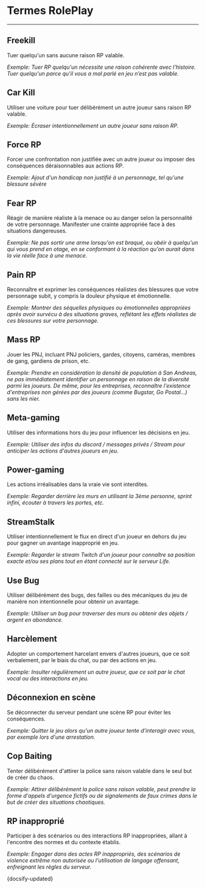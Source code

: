 # Termes RolePlay

---

## Freekill

Tuer quelqu'un sans aucune raison RP valable.

*Exemple: Tuer RP quelqu'un nécessite une raison cohérente avec l'histoire. Tuer quelqu'un parce qu'il vous a mal parlé en jeu n’est pas valable.*

## Car Kill

Utiliser une voiture pour tuer délibérément un autre joueur sans raison RP valable.

*Exemple: Écraser intentionnellement un autre joueur sans raison RP.*

## Force RP

Forcer une confrontation non justifiée avec un autre joueur ou imposer des conséquences déraisonnables aux actions RP.

*Exemple: Ajout d'un handicap non justifié à un personnage, tel qu'une blessure sévère*

## Fear RP

Réagir de manière réaliste à la menace ou au danger selon la personnalité de votre personnage. Manifester une crainte appropriée face à des situations dangereuses.

*Exemple: Ne pas sortir une arme lorsqu'on est braqué, ou obéir à quelqu'un qui vous prend en otage, en se conformant à la réaction qu'on aurait dans la vie réelle face à une menace.*

## Pain RP

Reconnaître et exprimer les conséquences réalistes des blessures que votre personnage subit, y compris la douleur physique et émotionnelle.

*Exemple: Montrer des séquelles physiques ou émotionnelles appropriées après avoir survécu à des situations graves, reflétant les effets réalistes de ces blessures sur votre personnage.*

## Mass RP

 Jouer les PNJ, incluant PNJ policiers, gardes, citoyens, caméras, membres de gang, gardiens de prison, etc.

*Exemple: Prendre en considération la densité de population à San Andreas, ne pas immédiatement identifier un personnage en raison de la diversité parmi les joueurs. De même, pour les entreprises, reconnaître l'existence d'entreprises non gérées par des joueurs (comme Bugstar, Go Postal...) sans les nier.*

## Meta-gaming

Utiliser des informations hors du jeu pour influencer les décisions en jeu.

*Exemple: Utiliser des infos du discord / messages privés / Stream pour anticiper les actions d'autres joueurs en jeu.*

## Power-gaming

Les actions irréalisables dans la vraie vie sont interdites.

*Exemple: Regarder derrière les murs en utilisant la 3ème personne, sprint infini, écouter à travers les portes, etc.*

## StreamStalk

Utiliser intentionnellement le flux en direct d'un joueur en dehors du jeu pour gagner un avantage inapproprié en jeu.

*Exemple: Regarder le stream Twitch d'un joueur pour connaître sa position exacte et/ou ses plans tout en étant connecté sur le serveur Life.*

## Use Bug

Utiliser délibérément des bugs, des failles ou des mécaniques du jeu de manière non intentionnelle pour obtenir un avantage.

*Exemple: Utiliser un bug pour traverser des murs ou obtenir des objets / argent en abondance.*

## Harcèlement

Adopter un comportement harcelant envers d'autres joueurs, que ce soit verbalement, par le biais du chat, ou par des actions en jeu.

*Exemple: Insulter régulièrement un autre joueur, que ce soit par le chat vocal ou des interactions en jeu.*

## Déconnexion en scène

Se déconnecter du serveur pendant une scène RP pour éviter les conséquences.

*Exemple: Quitter le jeu alors qu'un autre joueur tente d'interagir avec vous, par exemple lors d'une arrestation.*

## Cop Baiting

Tenter délibérément d'attirer la police sans raison valable dans le seul but de créer du chaos.

*Exemple: Attirer délibérément la police sans raison valable, peut prendre la forme d'appels d'urgence fictifs ou de signalements de faux crimes dans le but de créer des situations chaotiques.*

## RP inapproprié

Participer à des scénarios ou des interactions RP inappropriées, allant à l'encontre des normes et du contexte établis.

*Exemple: Engager dans des actes RP inappropriés, des scénarios de violence extrême non autorisée ou l'utilisation de langage offensant, enfreignant les règles du serveur.*

{docsify-updated}